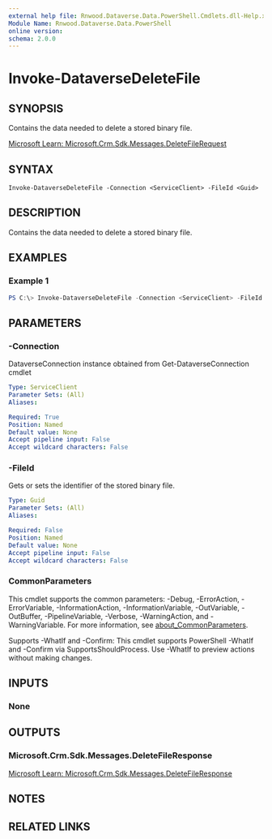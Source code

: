 ```yaml
---
external help file: Rnwood.Dataverse.Data.PowerShell.Cmdlets.dll-Help.xml
Module Name: Rnwood.Dataverse.Data.PowerShell
online version:
schema: 2.0.0
---
```


# Invoke-DataverseDeleteFile

## SYNOPSIS
Contains the data needed to delete a stored binary file.

[Microsoft Learn: Microsoft.Crm.Sdk.Messages.DeleteFileRequest](https://learn.microsoft.com/dotnet/api/Microsoft.Crm.Sdk.Messages.DeleteFileRequest)

## SYNTAX

```
Invoke-DataverseDeleteFile -Connection <ServiceClient> -FileId <Guid>
```

## DESCRIPTION
Contains the data needed to delete a stored binary file.

## EXAMPLES

### Example 1
```powershell
PS C:\> Invoke-DataverseDeleteFile -Connection <ServiceClient> -FileId <Guid>
```

## PARAMETERS

### -Connection
DataverseConnection instance obtained from Get-DataverseConnection cmdlet

```yaml
Type: ServiceClient
Parameter Sets: (All)
Aliases:

Required: True
Position: Named
Default value: None
Accept pipeline input: False
Accept wildcard characters: False
```

### -FileId
Gets or sets the identifier of the stored binary file.

```yaml
Type: Guid
Parameter Sets: (All)
Aliases:

Required: False
Position: Named
Default value: None
Accept pipeline input: False
Accept wildcard characters: False
```

### CommonParameters
This cmdlet supports the common parameters: -Debug, -ErrorAction, -ErrorVariable, -InformationAction, -InformationVariable, -OutVariable, -OutBuffer, -PipelineVariable, -Verbose, -WarningAction, and -WarningVariable. For more information, see [about_CommonParameters](http://go.microsoft.com/fwlink/?LinkID=113216).

Supports -WhatIf and -Confirm: This cmdlet supports PowerShell -WhatIf and -Confirm via SupportsShouldProcess. Use -WhatIf to preview actions without making changes.

## INPUTS

### None
## OUTPUTS

### Microsoft.Crm.Sdk.Messages.DeleteFileResponse
[Microsoft Learn: Microsoft.Crm.Sdk.Messages.DeleteFileResponse](https://learn.microsoft.com/dotnet/api/Microsoft.Crm.Sdk.Messages.DeleteFileResponse)
## NOTES

## RELATED LINKS
